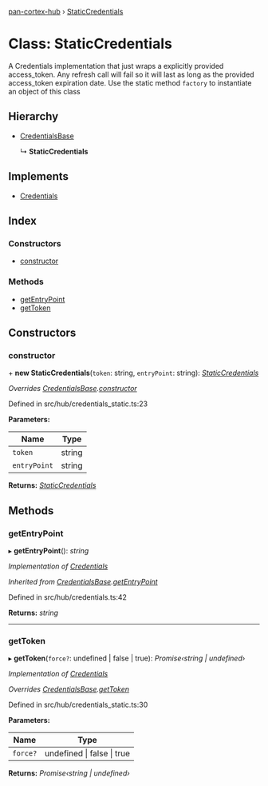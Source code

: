 [pan-cortex-hub](../README.md) › [StaticCredentials](staticcredentials.md)

# Class: StaticCredentials

A Credentials implementation that just wraps a explicitly provided
access_token. Any refresh call will fail so it will last as long as the
provided access_token expiration date. Use the static method `factory` to
instantiate an object of this class

## Hierarchy

* [CredentialsBase](credentialsbase.md)

  ↳ **StaticCredentials**

## Implements

* [Credentials](../interfaces/credentials.md)

## Index

### Constructors

* [constructor](staticcredentials.md#constructor)

### Methods

* [getEntryPoint](staticcredentials.md#getentrypoint)
* [getToken](staticcredentials.md#gettoken)

## Constructors

###  constructor

\+ **new StaticCredentials**(`token`: string, `entryPoint`: string): *[StaticCredentials](staticcredentials.md)*

*Overrides [CredentialsBase](credentialsbase.md).[constructor](credentialsbase.md#protected-constructor)*

Defined in src/hub/credentials_static.ts:23

**Parameters:**

Name | Type |
------ | ------ |
`token` | string |
`entryPoint` | string |

**Returns:** *[StaticCredentials](staticcredentials.md)*

## Methods

###  getEntryPoint

▸ **getEntryPoint**(): *string*

*Implementation of [Credentials](../interfaces/credentials.md)*

*Inherited from [CredentialsBase](credentialsbase.md).[getEntryPoint](credentialsbase.md#getentrypoint)*

Defined in src/hub/credentials.ts:42

**Returns:** *string*

___

###  getToken

▸ **getToken**(`force?`: undefined | false | true): *Promise‹string | undefined›*

*Implementation of [Credentials](../interfaces/credentials.md)*

*Overrides [CredentialsBase](credentialsbase.md).[getToken](credentialsbase.md#abstract-gettoken)*

Defined in src/hub/credentials_static.ts:30

**Parameters:**

Name | Type |
------ | ------ |
`force?` | undefined &#124; false &#124; true |

**Returns:** *Promise‹string | undefined›*
